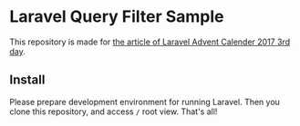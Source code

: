 # Laravel Query Filter Sample
This repository is made for [the article of Laravel Advent Calender 2017 3rd day](https://qiita.com/namaozi/items/11b65ccb6b7ecaefc23e). 

## Install
Please prepare development environment for running Laravel. Then you clone this repository, and access `/` root view. That's all!

